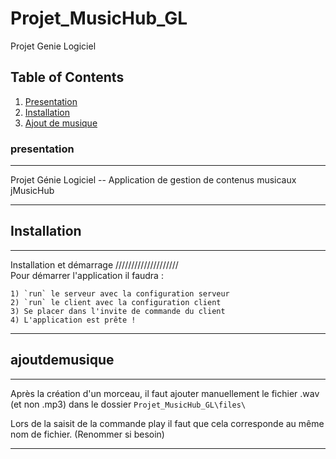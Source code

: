 # Projet_MusicHub_GL
Projet Genie Logiciel
## Table of Contents

1. [Presentation](#presentation)
2. [Installation](#installation)
3. [Ajout de musique](#ajoutdemusique)


### presentation

***
Projet Génie Logiciel -- Application de gestion de contenus musicaux jMusicHub
***

## Installation

***
Installation et démarrage
/\/\/\/\/\/\/\/\/\/\/\/\/\/\/\/\/\/\/\/\
Pour démarrer l'application il faudra :

	1) `run` le serveur avec la configuration serveur
	2) `run` le client avec la configuration client
	3) Se placer dans l'invite de commande du client
	4) L'application est prête !
***

## ajoutdemusique

***
Après la création d'un morceau, il faut ajouter manuellement le fichier .wav (et non .mp3) dans le dossier `Projet_MusicHub_GL\files\`

Lors de la saisit de la commande play il faut que cela corresponde au même nom de fichier. (Renommer si besoin)
***
